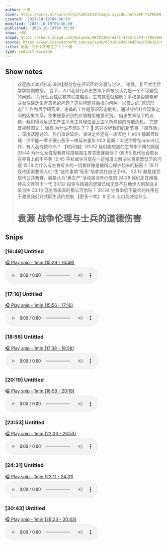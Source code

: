 ```yaml
---
author: 一席
cover: https://wsrv.nl/?url=https%3A%2F%2Fimage.xyzcdn.net%2FFrPLFKmYN-81FwGfhfqw-spbwlpQ.jpg&w=200&h=200
created: '2023-10-19T09:36:39'
modified: '2023-10-19T09:36:39'
published: '2023-10-19T09:36:39'
show: 一席
snipd: https://share.snipd.com/episode/e9207266-e241-4a62-bcf4-cf8e58e0532e
source: https://www.xiaoyuzhoufm.com/episode/65310de998b6450e1c89e1b2?utm_source=rss
title: 谢晶：为什么不想生了？｜一席
type: podcast-episode
---
```



## Show notes
> 欢迎收听本期扎心演讲👏期待您在评论区的分享与讨论。
> 谢晶，复旦大学哲学学院副教授。 
> 当下，人口老龄化和出生率下降被公认为是一个不可避免的问题。
> 为什么女性受教育程度越高，生育意愿就越低？平权是否能够解决女性缺乏生育意愿的问题？这些问题背后指向何种一以贯之的“意识形态”？
> 作为哲学研究者，谢晶的工作是意识形态批判，通过分析社会现象之间的因果关系，使未被意识到的价值框架被意识到。
> 借出生率低下的议题，我们得以反思生产主义与工具理性至上主义所导致的价值危机。
> 完整音视频图文： 谢晶 为什么不想生了？    📢 欢迎收听我们的新节目 「席外话」 ，深度话题讨论、热门演讲延伸，演讲之外还有一席天地！
> #04  插画师玫瑰：你不能一辈子像小孩子一样延长童年 
> #03  吴翼：听说你曾在openAI工作，有人高价挖你吗？ 
> 【时间轴】    03:32 我们能想到的生育率下降的原因
> 05:44 为什么女性受教育程度越高生育意愿就越低？
> 08:55 现代社会男女在养育上的不平等
> 12:45 平权或许只能在一定程度上解决生育意愿低下的问题
> 15:18 为什么与生育有关的一切都好像是被精心保护起来的秘密？
> 18:11 现代国家要把人们“生”这件事情“死死”地拿捏在自己手中。
> 22:12 越是接受现代公共教育，越是认为“再生产”活动是没有价值的
> 24:28 我们正在用福特主义养育下一代
> 30:52 投资与回报的逻辑已经无处不在地渗入到家庭关系当中
> 33:14 低生育率真的那么可怕吗？
> 35:34 生育率低下最大的作用在于激发我们对共同生活的想象
> 【更多一席】     # 王丰 人口能决定什么 
> # 袁源 战争伦理与士兵的道德伤害

## Snips
### [16:49] Untitled
[🎧 Play snip - 1min️ (15:29 - 16:49)](https://share.snipd.com/snip/32ae9c9f-09ad-46f6-8e17-49990cb3fc94)
<audio controls> <source src="https://dts-api.xiaoyuzhoufm.com/track/5e285326418a84a04627343f/65310de998b6450e1c89e1b2/media.xyzcdn.net/lp7_pxqIOwmvMo-LQvEotk7-ZO2Z.m4a#t=15:29,16:49"> </audio>
### [17:16] Untitled
[🎧 Play snip - 1min️ (15:56 - 17:16)](https://share.snipd.com/snip/f4578785-5cf6-4cfb-9794-76133f0a1530)
<audio controls> <source src="https://dts-api.xiaoyuzhoufm.com/track/5e285326418a84a04627343f/65310de998b6450e1c89e1b2/media.xyzcdn.net/lp7_pxqIOwmvMo-LQvEotk7-ZO2Z.m4a#t=15:56,17:16"> </audio>
### [18:58] Untitled
[🎧 Play snip - 1min️ (17:38 - 18:58)](https://share.snipd.com/snip/63c247ff-e0e8-406e-9bf3-2600511a61ad)
<audio controls> <source src="https://dts-api.xiaoyuzhoufm.com/track/5e285326418a84a04627343f/65310de998b6450e1c89e1b2/media.xyzcdn.net/lp7_pxqIOwmvMo-LQvEotk7-ZO2Z.m4a#t=17:38,18:58"> </audio>
### [20:19] Untitled
[🎧 Play snip - 1min️ (18:59 - 20:19)](https://share.snipd.com/snip/6954a135-86c2-4cf7-9f07-fe7d3704439e)
<audio controls> <source src="https://dts-api.xiaoyuzhoufm.com/track/5e285326418a84a04627343f/65310de998b6450e1c89e1b2/media.xyzcdn.net/lp7_pxqIOwmvMo-LQvEotk7-ZO2Z.m4a#t=18:59,20:19"> </audio>
### [23:53] Untitled
[🎧 Play snip - 1min️ (22:33 - 23:53)](https://share.snipd.com/snip/1b6b7cf9-69b3-4a7d-bbda-b08e9b828c27)
<audio controls> <source src="https://dts-api.xiaoyuzhoufm.com/track/5e285326418a84a04627343f/65310de998b6450e1c89e1b2/media.xyzcdn.net/lp7_pxqIOwmvMo-LQvEotk7-ZO2Z.m4a#t=22:33,23:53"> </audio>
### [24:31] Untitled
[🎧 Play snip - 1min️ (23:11 - 24:31)](https://share.snipd.com/snip/ff357df9-9c4d-4b8a-9082-4a1329b824ff)
<audio controls> <source src="https://dts-api.xiaoyuzhoufm.com/track/5e285326418a84a04627343f/65310de998b6450e1c89e1b2/media.xyzcdn.net/lp7_pxqIOwmvMo-LQvEotk7-ZO2Z.m4a#t=23:11,24:31"> </audio>
### [30:43] Untitled
[🎧 Play snip - 1min️ (29:23 - 30:43)](https://share.snipd.com/snip/0cd290f2-197b-40c6-92bd-f55bf7ac51e4)
<audio controls> <source src="https://dts-api.xiaoyuzhoufm.com/track/5e285326418a84a04627343f/65310de998b6450e1c89e1b2/media.xyzcdn.net/lp7_pxqIOwmvMo-LQvEotk7-ZO2Z.m4a#t=29:23,30:43"> </audio>
